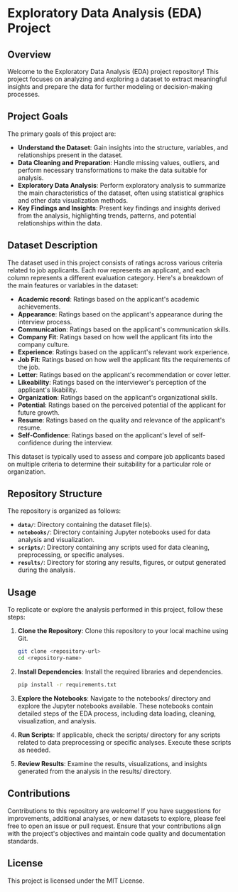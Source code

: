 # Exploratory Data Analysis (EDA) Project

## Overview

Welcome to the Exploratory Data Analysis (EDA) project repository! This project focuses on analyzing and exploring a dataset to extract meaningful insights and prepare the data for further modeling or decision-making processes.

## Project Goals

The primary goals of this project are:

- **Understand the Dataset**: Gain insights into the structure, variables, and relationships present in the dataset.
- **Data Cleaning and Preparation**: Handle missing values, outliers, and perform necessary transformations to make the data suitable for analysis.
- **Exploratory Data Analysis**: Perform exploratory analysis to summarize the main characteristics of the dataset, often using statistical graphics and other data visualization methods.
- **Key Findings and Insights**: Present key findings and insights derived from the analysis, highlighting trends, patterns, and potential relationships within the data.

## Dataset Description

The dataset used in this project consists of ratings across various criteria related to job applicants. Each row represents an applicant, and each column represents a different evaluation category. Here's a breakdown of the main features or variables in the dataset:

- **Academic record**: Ratings based on the applicant's academic achievements.
- **Appearance**: Ratings based on the applicant's appearance during the interview process.
- **Communication**: Ratings based on the applicant's communication skills.
- **Company Fit**: Ratings based on how well the applicant fits into the company culture.
- **Experience**: Ratings based on the applicant's relevant work experience.
- **Job Fit**: Ratings based on how well the applicant fits the requirements of the job.
- **Letter**: Ratings based on the applicant's recommendation or cover letter.
- **Likeability**: Ratings based on the interviewer's perception of the applicant's likability.
- **Organization**: Ratings based on the applicant's organizational skills.
- **Potential**: Ratings based on the perceived potential of the applicant for future growth.
- **Resume**: Ratings based on the quality and relevance of the applicant's resume.
- **Self-Confidence**: Ratings based on the applicant's level of self-confidence during the interview.

This dataset is typically used to assess and compare job applicants based on multiple criteria to determine their suitability for a particular role or organization.

## Repository Structure

The repository is organized as follows:

- **`data/`**: Directory containing the dataset file(s).
- **`notebooks/`**: Directory containing Jupyter notebooks used for data analysis and visualization.
- **`scripts/`**: Directory containing any scripts used for data cleaning, preprocessing, or specific analyses.
- **`results/`**: Directory for storing any results, figures, or output generated during the analysis.

## Usage

To replicate or explore the analysis performed in this project, follow these steps:

1. **Clone the Repository**: Clone this repository to your local machine using Git.
   
   ```bash
   git clone <repository-url>
   cd <repository-name>

2. **Install Dependencies**: Install the required libraries and dependencies.

   ```bash
   pip install -r requirements.txt
   ```
3. **Explore the Notebooks**: Navigate to the notebooks/ directory and explore the Jupyter notebooks available. These notebooks contain detailed steps of the EDA process, including data loading, cleaning, visualization, and analysis.

4. **Run Scripts**: If applicable, check the scripts/ directory for any scripts related to data preprocessing or specific analyses. Execute these scripts as needed.

5. **Review Results**: Examine the results, visualizations, and insights generated from the analysis in the results/ directory.

## Contributions
Contributions to this repository are welcome! If you have suggestions for improvements, additional analyses, or new datasets to explore, please feel free to open an issue or pull request. Ensure that your contributions align with the project's objectives and maintain code quality and documentation standards.

## License
This project is licensed under the MIT License.

